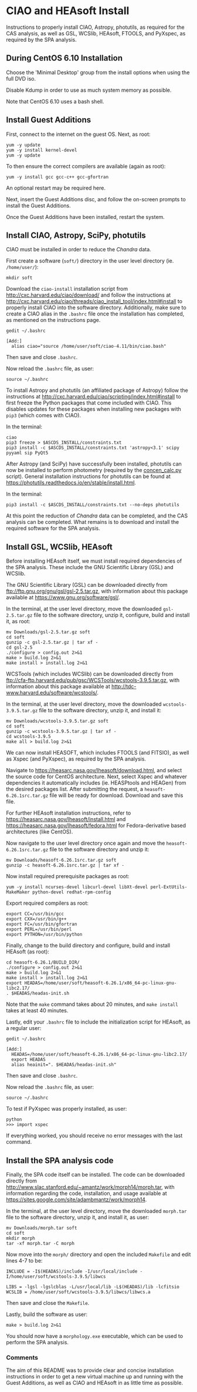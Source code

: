# CIAO and HEAsoft Install #

Instructions to properly install CIAO, Astropy, photutils, as required for the CAS analysis, as well as GSL, WCSlib, HEAsoft, FTOOLS, and PyXspec, as required by the SPA analysis.

## During CentOS 6.10 Installation ##

Choose the 'Minimal Desktop' group from the install options when using the full DVD iso.

Disable Kdump in order to use as much system memory as possible.

Note that CentOS 6.10 uses a bash shell.

## Install Guest Additions ##

First, connect to the internet on the guest OS. Next, as root: 
```
yum -y update
yum -y install kernel-devel
yum -y update
```
To then ensure the correct compilers are available (again as root):
```
yum -y install gcc gcc-c++ gcc-gfortran
```
An optional restart may be required here.

Next, insert the Guest Additions disc, and follow the on-screen prompts to install the Guest Additions.

Once the Guest Additions have been installed, restart the system.

## Install CIAO, Astropy, SciPy, photutils ##

CIAO must be installed in order to reduce the *Chandra* data.

First create a software (`soft/`) directory in the user level directory (ie. `/home/user/`):
```
mkdir soft
```

Download the `ciao-install` installation script from http://cxc.harvard.edu/ciao/download/ and follow the instructions at http://cxc.harvard.edu/ciao/threads/ciao_install_tool/index.html#install to properly install CIAO into the software directory. Additionally, make sure to create a CIAO alias in the `.bashrc` file once the installation has completed, as mentioned on the instructions page.
```
gedit ~/.bashrc

[Add:]
  alias ciao="source /home/user/soft/ciao-4.11/bin/ciao.bash"
```
Then save and close `.bashrc`.

Now reload the `.bashrc` file, as user:
```
source ~/.bashrc
```

To install Astropy and photutils (an affiliated package of Astropy) follow the instructions at http://cxc.harvard.edu/ciao/scripting/index.html#install to first freeze the Python packages that come included with CIAO. This disables updates for these packages when installing new packages with `pip3` (which comes with CIAO).

In the terminal:
```
ciao
pip3 freeze > $ASCDS_INSTALL/constraints.txt
pip3 install -c $ASCDS_INSTALL/constraints.txt 'astropy<3.1' scipy pyyaml sip PyQt5
```

After Astropy (and SciPy) have successfully been installed, photutils can now be installed to perform photometry (required by the [concen_calc.py](/reduction/concen_calc.py) script). General installation instructions for photutils can be found at https://photutils.readthedocs.io/en/stable/install.html.

In the terminal:
```
pip3 install -c $ASCDS_INSTALL/constraints.txt --no-deps photutils
```

At this point the reduction of *Chandra* data can be completed, and the CAS analysis can be completed. What remains is to download and install the required software for the SPA analysis.

## Install GSL, WCSlib, HEAsoft ##

Before installing HEAsoft itself, we must install required dependencies of the SPA analysis. These include the GNU Scientific Library (GSL) and WCSlib.

The GNU Scientific Library (GSL) can be downloaded directly from ftp://ftp.gnu.org/gnu/gsl/gsl-2.5.tar.gz, with information about this package available at https://www.gnu.org/software/gsl/.

In the terminal, at the user level directory, move the downloaded `gsl-2.5.tar.gz` file to the software directory, unzip it, configure, build and install it, as root:
```
mv Downloads/gsl-2.5.tar.gz soft
cd soft
gunzip -c gsl-2.5.tar.gz | tar xf -
cd gsl-2.5
./configure > config.out 2>&1
make > build.log 2>&1
make install > install.log 2>&1
```

WCSTools (which includes WCSlib) can be downloaded directly from ftp://cfa-ftp.harvard.edu/pub/gsc/WCSTools/wcstools-3.9.5.tar.gz, with information about this package available at http://tdc-www.harvard.edu/software/wcstools/.

In the terminal, at the user level directory, move the downloaded `wcstools-3.9.5.tar.gz` file to the software directory, unzip it, and install it:
```
mv Downloads/wcstools-3.9.5.tar.gz soft
cd soft
gunzip -c wcstools-3.9.5.tar.gz | tar xf -
cd wcstools-3.9.5
make all > build.log 2>&1
```

We can now install HEASOFT, which includes FTOOLS (and FITSIO), as well as Xspec (and PyXspec), as required by the SPA analysis.

Navigate to https://heasarc.nasa.gov/lheasoft/download.html, and select the source code for CentOS architecture.
Next, select Xspec and whatever dependencies it automatically includes (ie. HEASPtools and HEAGen) from the desired packages list.
After submitting the request, a `heasoft-6.26.1src.tar.gz` file will be ready for download. Download and save this file.

For further HEAsoft installation instructions, refer to https://heasarc.nasa.gov/lheasoft/install.html and https://heasarc.nasa.gov/lheasoft/fedora.html for Fedora-derivative based architectures (like CentOS).

Now navigate to the user level directory once again and move the `heasoft-6.26.1src.tar.gz` file to the software directory and unzip it:
```
mv Downloads/heasoft-6.26.1src.tar.gz soft
gunzip -c heasoft-6.26.1src.tar.gz | tar xf -
```

Now install required prerequisite packages as root:
```
yum -y install ncurses-devel libcurl-devel libXt-devel perl-ExtUtils-MakeMaker python-devel redhat-rpm-config
```

Export required compilers as root:
```
export CC=/usr/bin/gcc
export CXX=/usr/bin/g++
export FC=/usr/bin/gfortran
export PERL=/usr/bin/perl
export PYTHON=/usr/bin/python
```

Finally, change to the build directory and configure, build and install HEAsoft (as root):
```
cd heasoft-6.26.1/BUILD_DIR/
./configure > config.out 2>&1
make > build.log 2>&1
make install > install.log 2>&1
export HEADAS=/home/user/soft/heasoft-6.26.1/x86_64-pc-linux-gnu-libc2.17/
. $HEADAS/headas-init.sh
```
Note that the `make` command takes about 20 minutes, and `make install` takes at least 40 minutes.

Lastly, edit your `.bashrc` file to include the initialization script for HEAsoft, as a regular user:
```
gedit ~/.bashrc

[Add:]
  HEADAS=/home/user/soft/heasoft-6.26.1/x86_64-pc-linux-gnu-libc2.17/
  export HEADAS
  alias heainit=". $HEADAS/headas-init.sh"
```
Then save and close `.bashrc`.

Now reload the `.bashrc` file, as user:
```
source ~/.bashrc
```

To test if PyXspec was properly installed, as user:
```
python
>>> import xspec
```

If everything worked, you should receive no error messages with the last command.

## Install the SPA analysis code ##

Finally, the SPA code itself can be installed. The code can be downloaded directly from http://www.slac.stanford.edu/~amantz/work/morph14/morph.tar, with information regarding the code, installation, and usage available at https://sites.google.com/site/adambmantz/work/morph14.

In the terminal, at the user level directory, move the downloaded `morph.tar` file to the software directory, unzip it, and install it, as user:
```
mv Downloads/morph.tar soft
cd soft
mkdir morph
tar -xf morph.tar -C morph
```

Now move into the `morph/` directory and open the included `Makefile` and edit lines 4-7 to be:
```
INCLUDE = -I$(HEADAS)/include -I/usr/local/include -I/home/user/soft/wcstools-3.9.5/libwcs

LIBS = -lgsl -lgslcblas -L/usr/local/lib -L$(HEADAS)/lib -lcfitsio
WCSLIB = /home/user/soft/wcstools-3.9.5/libwcs/libwcs.a
```
Then save and close the `Makefile`.

Lastly, build the software as user:
```
make > build.log 2>&1
```

You should now have a `morphology.exe` executable, which can be used to perform the SPA analysis.

### Comments ###

The aim of this README was to provide clear and concise installation instructions in order to get a new virtual machine up and running with the Guest Additions, as well as CIAO and HEAsoft in as little time as possible.
